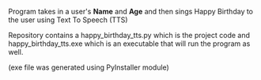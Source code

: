 Program takes in a user's **Name** and **Age** and then sings Happy Birthday to the user using Text To Speech (TTS)

Repository contains a happy_birthday_tts.py which is the project code and happy_birthday_tts.exe which is an executable that will run the program as well.

(exe file was generated using PyInstaller module)
